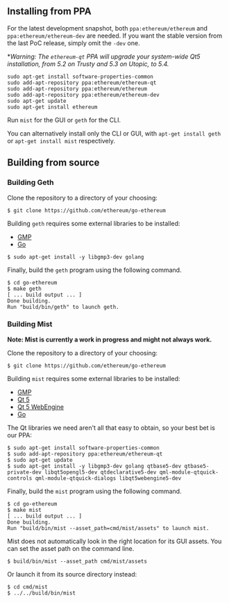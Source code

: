 ## Installing from PPA

For the latest development snapshot, both `ppa:ethereum/ethereum` and `ppa:ethereum/ethereum-dev` are needed. If you want the stable version from the last PoC release, simply omit the `-dev` one.

**Warning: The `ethereum-qt` PPA will upgrade your system-wide Qt5 installation, from 5.2 on Trusty and 5.3 on Utopic, to 5.4.*

```shell
sudo apt-get install software-properties-common
sudo add-apt-repository ppa:ethereum/ethereum-qt
sudo add-apt-repository ppa:ethereum/ethereum
sudo add-apt-repository ppa:ethereum/ethereum-dev
sudo apt-get update
sudo apt-get install ethereum
```

Run `mist` for the GUI or `geth` for the CLI.

You can alternatively install only the CLI or GUI, with `apt-get install geth` or `apt-get install mist` respectively.

## Building from source

### Building Geth

Clone the repository to a directory of your choosing:

```shell
$ git clone https://github.com/ethereum/go-ethereum
```

Building `geth` requires some external libraries to be installed:

* [GMP](https://gmplib.org)
* [Go](https://golang.org)

```shell
$ sudo apt-get install -y libgmp3-dev golang
```

Finally, build the `geth` program using the following command.
```shell
$ cd go-ethereum
$ make geth
[ ... build output ... ]
Done building.
Run "build/bin/geth" to launch geth.
```

### Building Mist

**Note: Mist is currently a work in progress and might not always work.**

Clone the repository to a directory of your choosing:

```shell
$ git clone https://github.com/ethereum/go-ethereum
```

Building `mist` requires some external libraries to be installed:

* [GMP](https://gmplib.org)
* [Qt 5](https://www.qt.io)
* [Qt 5 WebEngine](http://wiki.qt.io/QtWebEngine)
* [Go](https://golang.org)

The Qt libraries we need aren't all that easy to obtain, so your
best bet is our PPA:

```shell
$ sudo apt-get install software-properties-common
$ sudo add-apt-repository ppa:ethereum/ethereum-qt
$ sudo apt-get update
$ sudo apt-get install -y libgmp3-dev golang qtbase5-dev qtbase5-private-dev libqt5opengl5-dev qtdeclarative5-dev qml-module-qtquick-controls qml-module-qtquick-dialogs libqt5webengine5-dev
```

Finally, build the `mist` program using the following command.

```shell
$ cd go-ethereum
$ make mist
[ ... build output ... ]
Done building.
Run "build/bin/mist --asset_path=cmd/mist/assets" to launch mist.
```

Mist does not automatically look in the right location for its GUI
assets. You can set the asset path on the command line.

```shell
$ build/bin/mist --asset_path cmd/mist/assets
```

Or launch it from its source directory instead:

```shell
$ cd cmd/mist
$ ../../build/bin/mist
```
